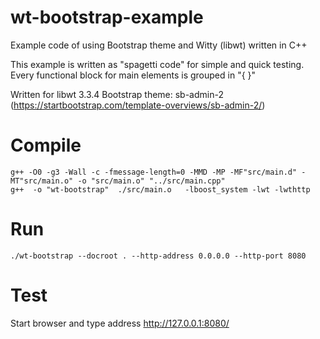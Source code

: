 # wt-bootstrap-example
Example code of using Bootstrap theme and Witty (libwt) written in C++

This example is written as "spagetti code" for simple and quick testing.
Every functional block for main elements is grouped in "{ }"

Written for libwt 3.3.4
Bootstrap theme: sb-admin-2 (https://startbootstrap.com/template-overviews/sb-admin-2/)

# Compile

    g++ -O0 -g3 -Wall -c -fmessage-length=0 -MMD -MP -MF"src/main.d" -MT"src/main.o" -o "src/main.o" "../src/main.cpp"
    g++  -o "wt-bootstrap"  ./src/main.o   -lboost_system -lwt -lwthttp

# Run

    ./wt-bootstrap --docroot . --http-address 0.0.0.0 --http-port 8080

# Test

Start browser and type address http://127.0.0.1:8080/
